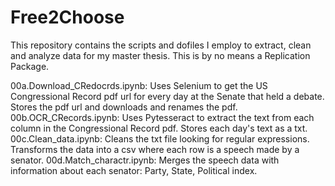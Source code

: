 # Free2Choose
This repository contains the scripts and dofiles I employ to extract, clean and analyze data for my master thesis. This is by no means a Replication Package.

00a.Download_CRedocrds.ipynb: Uses Selenium to get the US Congressional Record pdf url for every day at the Senate that held a debate. Stores the pdf url and downloads and renames the pdf.
00b.OCR_CRecords.ipynb: Uses Pytesseract to extract the text from each column in the Congressional Record pdf. Stores each day's text as a txt.
00c.Clean_data.ipynb: Cleans the txt file looking for regular expressions. Transforms the data into a csv where each row is a speech made by a senator.
00d.Match_charactr.ipynb: Merges the speech data with information about each senator: Party, State, Political index.


